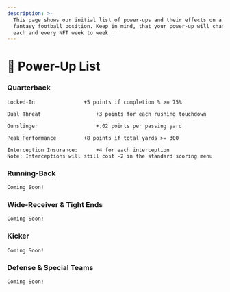 ```yaml
---
description: >-
  This page shows our initial list of power-ups and their effects on a given
  fantasy football position. Keep in mind, that your power-up will change for
  each and every NFT week to week.
---
```


# 🥶 Power-Up List

### Quarterback

```
Locked-In	             +5 points if completion % >= 75%

Dual Threat                  +3 points for each rushing touchdown

Gunslinger                   +.02 points per passing yard

Peak Performance	     +8 points if total yards >= 300

Interception Insurance:	     +4 for each interception
Note: Interceptions will still cost -2 in the standard scoring menu
```

### Running-Back

```
Coming Soon!
```

### Wide-Receiver & Tight Ends

```
Coming Soon!
```

### Kicker

```
Coming Soon!
```

### Defense & Special Teams

```
Coming Soon!
```
